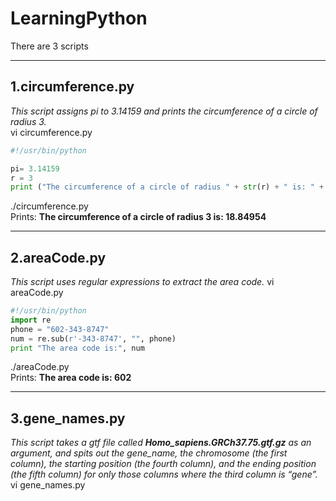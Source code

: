 # LearningPython
There are 3 scripts
***
## 1.circumference.py
*This script assigns pi to 3.14159 and prints the circumference of a circle of radius 3.*<br>
vi circumference.py <br>
```python
#!/usr/bin/python

pi= 3.14159
r = 3
print ("The circumference of a circle of radius " + str(r) + " is: " + str(2*pi*r))
```
./circumference.py <br>
Prints: **The circumference of a circle of radius 3 is: 18.84954** <br>
***
## 2.areaCode.py
*This script uses regular expressions to extract the area code.*
vi areaCode.py <br>
```python
#!/usr/bin/python
import re
phone = "602-343-8747"
num = re.sub(r'-343-8747', "", phone)
print "The area code is:", num
```
./areaCode.py <br>
Prints: **The area code is: 602** <br>
***
## 3.gene_names.py
*This script takes a gtf file called **Homo_sapiens.GRCh37.75.gtf.gz** as an argument, and spits out the gene_name, the chromosome (the first column), the starting position (the fourth column), and the ending position (the fifth column) for only those columns where the third column is “gene”.* <br>
vi gene_names.py
```python

